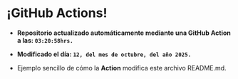 # ¡GitHub Actions!
* **Repositorio actualizado automáticamente mediante una GitHub Action a las: `03:20:58hrs.`**
* **Modificado el día: `12, del mes de octubre, del año 2025.`**

* Ejemplo sencillo de cómo la **Action** modifica este archivo README.md.
